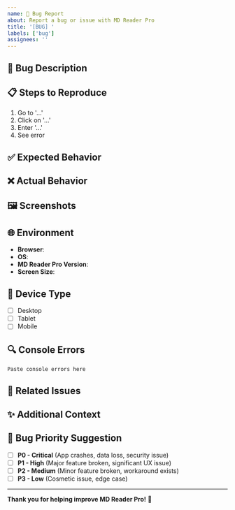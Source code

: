 ```yaml
---
name: 🐛 Bug Report
about: Report a bug or issue with MD Reader Pro
title: '[BUG] '
labels: ['bug']
assignees: ''
---
```


## 🐛 Bug Description

<!-- A clear and concise description of what the bug is -->

## 📋 Steps to Reproduce

1. Go to '...'
2. Click on '...'
3. Enter '...'
4. See error

## ✅ Expected Behavior

<!-- What should happen? -->

## ❌ Actual Behavior

<!-- What actually happens? -->

## 🖼️ Screenshots

<!-- If applicable, add screenshots to help explain the problem -->

## 🌐 Environment

- **Browser**: <!-- e.g., Chrome 120, Firefox 121, Safari 17 -->
- **OS**: <!-- e.g., Windows 11, macOS 14, Ubuntu 22.04 -->
- **MD Reader Pro Version**: <!-- e.g., 3.4.0 -->
- **Screen Size**: <!-- e.g., Desktop 1920x1080, Mobile 375x667 -->

## 📱 Device Type

- [ ] Desktop
- [ ] Tablet
- [ ] Mobile

## 🔍 Console Errors

<!-- Open browser DevTools (F12), check Console tab, paste any errors -->

```
Paste console errors here
```

## 🔗 Related Issues

<!-- Link to similar bugs or related issues -->

## ✨ Additional Context

<!-- Add any other context about the problem -->

## 🎯 Bug Priority Suggestion

- [ ] **P0 - Critical** (App crashes, data loss, security issue)
- [ ] **P1 - High** (Major feature broken, significant UX issue)
- [ ] **P2 - Medium** (Minor feature broken, workaround exists)
- [ ] **P3 - Low** (Cosmetic issue, edge case)

---

**Thank you for helping improve MD Reader Pro!** 🙏
